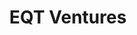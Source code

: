 ---
layout: firm_page
title: "EQT Ventures"
id: "eqtventures.com"
permalink: "/eqtventureseqtventures.com/"
website: "https://eqtventures.com"
offices: "Stockholm (Sweden), London (United Kingdom), Berlin (Germany), Paris (France), San Francisco (United States), Amsterdam (Netherlands), New York (United States)"
investment_stages: "Seed, Series A, Series B, Series C"
portfolio_companies: ""
portfolio_link: "https://eqtventures.com/portfolio"
investment_markets: "Enterprise Software, FinTech, InsurTech, Mobility, Robotics, Digital Media, HealthTech, Digital Health, Cyber Security, PropTech, Manufacturing, Data Analytics, AI"
founded_year: "2016"
description: "EQT Ventures is a venture capital firm that invests in early-stage tech startups across Europe and the US. They offer multi-stage investments and hands-on support to founders, leveraging a global network of operators and advisors. The firm is committed to long-term partnerships with its portfolio companies."
linkedin: "https://www.linkedin.com/company/eqt-ventures/"
twitter: "https://twitter.com/eqtventures"
instagram: ""
team_page: "https://eqtventures.com/team"
investor_type: "Venture Capital"
crunchbase: "https://www.crunchbase.com/organization/eqtventures"
pitchbook: "https://pitchbook.com/profiles/investor/155247-58"

# SEO Optimization
meta_title: "EQT Ventures - VC Firm - projectstartups.com"
meta_description: "EQT Ventures, EQT Ventures is a venture capital firm that invests in early-stage tech startups across Europe and the US. They offer multi-stage investments and hand..."
meta_keywords: "EQT Ventures, Enterprise Software, FinTech, InsurTech, Mobility, Robotics, Digital Media, HealthTech, Digital Health, Cyber Security, PropTech, Manufacturing, Data Analytics, AI, VC firm, venture capital, startup investor, projectstartups.com"
canonical_url: "https://vc.projectstartups.com/eqtventureseqtventures.com/"
---